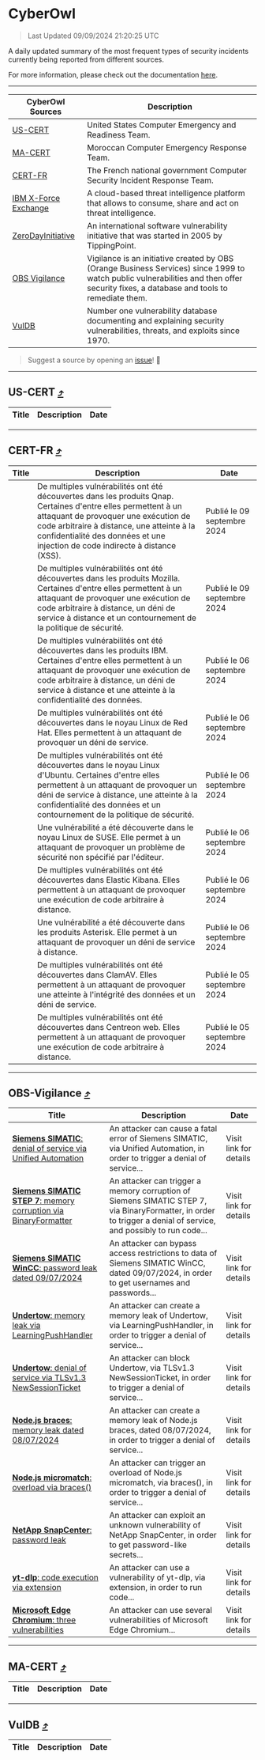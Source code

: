 
 <div id='top'></div>

# CyberOwl

 > Last Updated 09/09/2024 21:20:25 UTC
 
 A daily updated summary of the most frequent types of security incidents currently being reported from different sources.
 
 For more information, please check out the documentation [here](./docs/README.md).
 
 ---
 |CyberOwl Sources|Description|
 |---|---|
 |[US-CERT](#us-cert-arrow_heading_up)|United States Computer Emergency and Readiness Team.|
 |[MA-CERT](#ma-cert-arrow_heading_up)|Moroccan Computer Emergency Response Team.|
 |[CERT-FR](#cert-fr-arrow_heading_up)|The French national government Computer Security Incident Response Team.|
 |[IBM X-Force Exchange](#ibmcloud-arrow_heading_up)|A cloud-based threat intelligence platform that allows to consume, share and act on threat intelligence.|
 |[ZeroDayInitiative](#zerodayinitiative-arrow_heading_up)|An international software vulnerability initiative that was started in 2005 by TippingPoint.|
 |[OBS Vigilance](#obs-vigilance-arrow_heading_up)|Vigilance is an initiative created by OBS (Orange Business Services) since 1999 to watch public vulnerabilities and then offer security fixes, a database and tools to remediate them.|
 |[VulDB](#vuldb-arrow_heading_up)|Number one vulnerability database documenting and explaining security vulnerabilities, threats, and exploits since 1970.|
 
 > Suggest a source by opening an [issue](https://github.com/karimhabush/cyberowl/issues)! :raised_hands:
 ---

## US-CERT [:arrow_heading_up:](#cyberowl)

 |Title|Description|Date|
 |---|---|---|
 
 ---

## CERT-FR [:arrow_heading_up:](#cyberowl)

 |Title|Description|Date|
 |---|---|---|
 |[](https://www.cert.ssi.gouv.fr/avis/CERTFR-2024-AVI-0752/)|De multiples vulnérabilités ont été découvertes dans les produits Qnap. Certaines d'entre elles permettent à un attaquant de provoquer une exécution de code arbitraire à distance, une atteinte à la confidentialité des données et une injection de code indirecte à distance (XSS).|Publié le 09 septembre 2024|
 |[](https://www.cert.ssi.gouv.fr/avis/CERTFR-2024-AVI-0751/)|De multiples vulnérabilités ont été découvertes dans les produits Mozilla. Certaines d'entre elles permettent à un attaquant de provoquer une exécution de code arbitraire à distance, un déni de service à distance et un contournement de la politique de sécurité.|Publié le 09 septembre 2024|
 |[](https://www.cert.ssi.gouv.fr/avis/CERTFR-2024-AVI-0750/)|De multiples vulnérabilités ont été découvertes dans les produits IBM. Certaines d'entre elles permettent à un attaquant de provoquer une exécution de code arbitraire à distance, un déni de service à distance et une atteinte à la confidentialité des données.|Publié le 06 septembre 2024|
 |[](https://www.cert.ssi.gouv.fr/avis/CERTFR-2024-AVI-0749/)|De multiples vulnérabilités ont été découvertes dans le noyau Linux de Red Hat. Elles permettent à un attaquant de provoquer un déni de service.|Publié le 06 septembre 2024|
 |[](https://www.cert.ssi.gouv.fr/avis/CERTFR-2024-AVI-0748/)|De multiples vulnérabilités ont été découvertes dans le noyau Linux d'Ubuntu. Certaines d'entre elles permettent à un attaquant de provoquer un déni de service à distance, une atteinte à la confidentialité des données et un contournement de la politique de sécurité.|Publié le 06 septembre 2024|
 |[](https://www.cert.ssi.gouv.fr/avis/CERTFR-2024-AVI-0747/)|Une vulnérabilité a été découverte dans le noyau Linux de SUSE. Elle permet à un attaquant de provoquer un problème de sécurité non spécifié par l'éditeur.|Publié le 06 septembre 2024|
 |[](https://www.cert.ssi.gouv.fr/avis/CERTFR-2024-AVI-0746/)|De multiples vulnérabilités ont été découvertes dans Elastic Kibana. Elles permettent à un attaquant de provoquer une exécution de code arbitraire à distance.|Publié le 06 septembre 2024|
 |[](https://www.cert.ssi.gouv.fr/avis/CERTFR-2024-AVI-0745/)|Une vulnérabilité a été découverte dans les produits Asterisk. Elle permet à un attaquant de provoquer un déni de service à distance.|Publié le 06 septembre 2024|
 |[](https://www.cert.ssi.gouv.fr/avis/CERTFR-2024-AVI-0744/)|De multiples vulnérabilités ont été découvertes dans ClamAV. Elles permettent à un attaquant de provoquer une atteinte à l'intégrité des données et un déni de service.|Publié le 05 septembre 2024|
 |[](https://www.cert.ssi.gouv.fr/avis/CERTFR-2024-AVI-0743/)|De multiples vulnérabilités ont été découvertes dans Centreon web. Elles permettent à un attaquant de provoquer une exécution de code arbitraire à distance.|Publié le 05 septembre 2024|
 
 ---

## OBS-Vigilance [:arrow_heading_up:](#cyberowl)

 |Title|Description|Date|
 |---|---|---|
 |[<a href="https://vigilance.fr/vulnerability/Siemens-SIMATIC-denial-of-service-via-Unified-Automation-44688" class="noirorange"><b>Siemens SIMATIC</b>: denial of service via Unified Automation</a>](https://vigilance.fr/vulnerability/Siemens-SIMATIC-denial-of-service-via-Unified-Automation-44688)|An attacker can cause a fatal error of Siemens SIMATIC, via Unified Automation, in order to trigger a denial of service...|Visit link for details|
 |[<a href="https://vigilance.fr/vulnerability/Siemens-SIMATIC-STEP-7-memory-corruption-via-BinaryFormatter-44685" class="noirorange"><b>Siemens SIMATIC STEP 7</b>: memory corruption via BinaryFormatter</a>](https://vigilance.fr/vulnerability/Siemens-SIMATIC-STEP-7-memory-corruption-via-BinaryFormatter-44685)|An attacker can trigger a memory corruption of Siemens SIMATIC STEP 7, via BinaryFormatter, in order to trigger a denial of service, and possibly to run code...|Visit link for details|
 |[<a href="https://vigilance.fr/vulnerability/Siemens-SIMATIC-WinCC-password-leak-dated-09-07-2024-44684" class="noirorange"><b>Siemens SIMATIC WinCC</b>: password leak dated 09/07/2024</a>](https://vigilance.fr/vulnerability/Siemens-SIMATIC-WinCC-password-leak-dated-09-07-2024-44684)|An attacker can bypass access restrictions to data of Siemens SIMATIC WinCC, dated 09/07/2024, in order to get usernames and passwords...|Visit link for details|
 |[<a href="https://vigilance.fr/vulnerability/Undertow-memory-leak-via-LearningPushHandler-44680" class="noirorange"><b>Undertow</b>: memory leak via LearningPushHandler</a>](https://vigilance.fr/vulnerability/Undertow-memory-leak-via-LearningPushHandler-44680)|An attacker can create a memory leak of Undertow, via LearningPushHandler, in order to trigger a denial of service...|Visit link for details|
 |[<a href="https://vigilance.fr/vulnerability/Undertow-denial-of-service-via-TLSv1-3-NewSessionTicket-44679" class="noirorange"><b>Undertow</b>: denial of service via TLSv1.3 NewSessionTicket</a>](https://vigilance.fr/vulnerability/Undertow-denial-of-service-via-TLSv1-3-NewSessionTicket-44679)|An attacker can block Undertow, via TLSv1.3 NewSessionTicket, in order to trigger a denial of service...|Visit link for details|
 |[<a href="https://vigilance.fr/vulnerability/Node-js-braces-memory-leak-dated-08-07-2024-44676" class="noirorange"><b>Node.js braces</b>: memory leak dated 08/07/2024</a>](https://vigilance.fr/vulnerability/Node-js-braces-memory-leak-dated-08-07-2024-44676)|An attacker can create a memory leak of Node.js braces, dated 08/07/2024, in order to trigger a denial of service...|Visit link for details|
 |[<a href="https://vigilance.fr/vulnerability/Node-js-micromatch-overload-via-braces-44675" class="noirorange"><b>Node.js micromatch</b>: overload via braces()</a>](https://vigilance.fr/vulnerability/Node-js-micromatch-overload-via-braces-44675)|An attacker can trigger an overload of Node.js micromatch, via braces(), in order to trigger a denial of service...|Visit link for details|
 |[<a href="https://vigilance.fr/vulnerability/NetApp-SnapCenter-password-leak-44674" class="noirorange"><b>NetApp SnapCenter</b>: password leak</a>](https://vigilance.fr/vulnerability/NetApp-SnapCenter-password-leak-44674)|An attacker can exploit an unknown vulnerability of NetApp SnapCenter, in order to get password-like secrets...|Visit link for details|
 |[<a href="https://vigilance.fr/vulnerability/yt-dlp-code-execution-via-extension-44672" class="noirorange"><b>yt-dlp</b>: code execution via extension</a>](https://vigilance.fr/vulnerability/yt-dlp-code-execution-via-extension-44672)|An attacker can use a vulnerability of yt-dlp, via extension, in order to run code...|Visit link for details|
 |[<a href="https://vigilance.fr/vulnerability/Microsoft-Edge-Chromium-three-vulnerabilities-43036" class="noirorange"><b>Microsoft Edge Chromium</b>: three vulnerabilities</a>](https://vigilance.fr/vulnerability/Microsoft-Edge-Chromium-three-vulnerabilities-43036)|An attacker can use several vulnerabilities of Microsoft Edge Chromium...|Visit link for details|
 
 ---

## MA-CERT [:arrow_heading_up:](#cyberowl)

 |Title|Description|Date|
 |---|---|---|
 
 ---

## VulDB [:arrow_heading_up:](#cyberowl)

 |Title|Description|Date|
 |---|---|---|
 